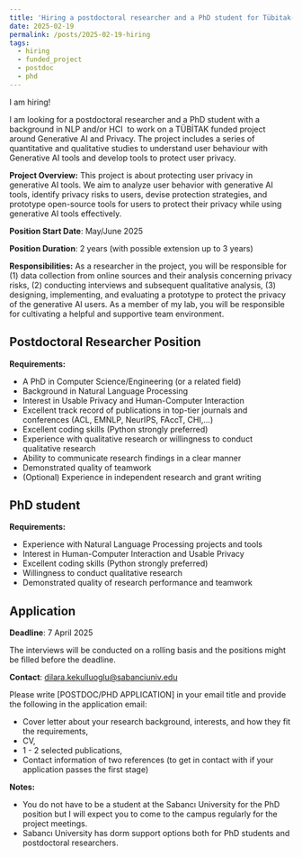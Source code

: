 ```yaml
---
title: 'Hiring a postdoctoral researcher and a PhD student for Tübitak-funded project on LLM Privacy'
date: 2025-02-19
permalink: /posts/2025-02-19-hiring
tags:
  - hiring
  - funded_project
  - postdoc
  - phd
---
```


I am hiring! 

I am looking for a postdoctoral researcher and a PhD student with a background in NLP and/or HCI  to work on a TÜBİTAK funded project around Generative AI and Privacy. The project includes a series of quantitative and qualitative studies to understand user behaviour with Generative AI tools and develop tools to protect user privacy. 

**Project Overview:** This project is about protecting user privacy in generative AI tools. We aim to analyze user behavior with generative AI tools, identify privacy risks to users, devise protection strategies, and prototype open-source tools for users to protect their privacy while using generative AI tools effectively.

**Position Start Date**: May/June 2025

**Position Duration**: 2 years (with possible extension up to 3 years)

**Responsibilities:** As a researcher in the project, you will be responsible for (1) data collection from online sources and their analysis concerning privacy risks, (2) conducting interviews and subsequent qualitative analysis, (3) designing, implementing, and evaluating a prototype to protect the privacy of the generative AI users. As a member of my lab, you will be responsible for cultivating a helpful and supportive team environment. 

Postdoctoral Researcher Position
------
**Requirements:**
* A PhD in Computer Science/Engineering (or a related field)
* Background in Natural Language Processing
* Interest in Usable Privacy and Human-Computer Interaction
* Excellent track record of publications in top-tier journals and conferences (ACL, EMNLP, NeurIPS, FAccT, CHI,...)
* Excellent coding skills (Python strongly preferred)
* Experience with qualitative research or willingness to conduct qualitative research
* Ability to communicate research findings in a clear manner
* Demonstrated quality of teamwork
* (Optional) Experience in independent research and grant writing


PhD student
------
**Requirements:** 
* Experience with Natural Language Processing projects and tools
* Interest in Human-Computer Interaction and Usable Privacy
* Excellent coding skills (Python strongly preferred)
* Willingness to conduct qualitative research
* Demonstrated quality of research performance and teamwork


Application
------

**Deadline**: 7 April 2025

The interviews will be conducted on a rolling basis and the positions might be filled before the deadline.

**Contact**: dilara.kekulluoglu@sabanciuniv.edu

Please write [POSTDOC/PHD APPLICATION] in your email title and provide the following in the application email: 
* Cover letter about your research background, interests, and how they fit the requirements,
* CV, 
* 1 - 2 selected publications,
* Contact information of two references (to get in contact with if your application passes the first stage)

**Notes:**
* You do not have to be a student at the Sabancı University for the PhD position but I will expect you to come to the campus regularly for the project meetings.
* Sabancı University has dorm support options both for PhD students and postdoctoral researchers.


